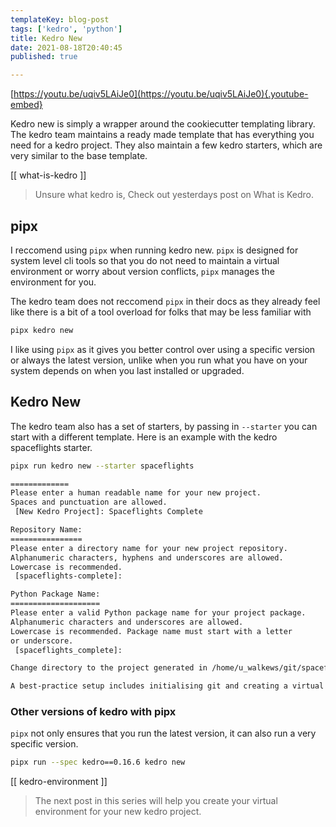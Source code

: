 ```yaml
---
templateKey: blog-post
tags: ['kedro', 'python']
title: Kedro New
date: 2021-08-18T20:40:45
published: true

---
```


[https://youtu.be/uqiv5LAiJe0](https://youtu.be/uqiv5LAiJe0){.youtube-embed}

Kedro new is simply a wrapper around the cookiecutter templating library.  The
kedro team maintains a ready made template that has everything you need for a
kedro project.  They also maintain a few kedro starters, which are very similar
to the base template.

[[ what-is-kedro ]]

> Unsure what kedro is, Check out yesterdays post on What is Kedro.

## pipx

I reccomend using `pipx` when running kedro new.  `pipx` is designed for system
level cli tools so that you do not need to maintain a virtual environment or
worry about version conflicts, `pipx` manages the environment for you.

The kedro team does not reccomend `pipx` in their docs as they already feel
like there is a bit of a tool overload for folks that may be less familiar with

``` python
pipx kedro new
```

I like using `pipx` as it gives you better control over using a specific
version or always the latest version, unlike when you run what you have on your
system depends on when you last installed or upgraded.

## Kedro New

The kedro team also has a set of starters, by passing in `--starter` you can
start with a different template.  Here is an example with the kedro
spaceflights starter.

``` bash
pipx run kedro new --starter spaceflights

=============
Please enter a human readable name for your new project.
Spaces and punctuation are allowed.
 [New Kedro Project]: Spaceflights Complete

Repository Name:
================
Please enter a directory name for your new project repository.
Alphanumeric characters, hyphens and underscores are allowed.
Lowercase is recommended.
 [spaceflights-complete]:

Python Package Name:
====================
Please enter a valid Python package name for your project package.
Alphanumeric characters and underscores are allowed.
Lowercase is recommended. Package name must start with a letter
or underscore.
 [spaceflights_complete]:

Change directory to the project generated in /home/u_walkews/git/spaceflights-complete

A best-practice setup includes initialising git and creating a virtual environment before running ``kedro install`` to install project-specific dependencies. Refer to the Kedro documentation: https://kedro.readthedocs.io/
```

### Other versions of kedro with pipx

`pipx` not only ensures that you run  the latest version, it can also run a
very specific version.

``` bash
pipx run --spec kedro==0.16.6 kedro new
```

[[ kedro-environment ]]

> The next post in this series will help you create your virtual environment for your new kedro project.
